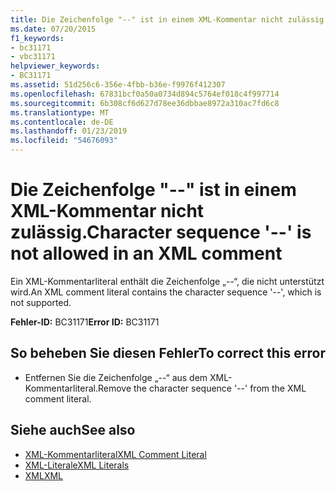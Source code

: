 ```yaml
---
title: Die Zeichenfolge "--" ist in einem XML-Kommentar nicht zulässig.
ms.date: 07/20/2015
f1_keywords:
- bc31171
- vbc31171
helpviewer_keywords:
- BC31171
ms.assetid: 51d256c6-356e-4fbb-b36e-f9976f412307
ms.openlocfilehash: 67831bcf0a50a0734d894c5764ef018c4f997714
ms.sourcegitcommit: 6b308cf6d627d78ee36dbbae8972a310ac7fd6c8
ms.translationtype: MT
ms.contentlocale: de-DE
ms.lasthandoff: 01/23/2019
ms.locfileid: "54676093"
---
```

# <a name="character-sequence----is-not-allowed-in-an-xml-comment"></a><span data-ttu-id="292f2-102">Die Zeichenfolge "--" ist in einem XML-Kommentar nicht zulässig.</span><span class="sxs-lookup"><span data-stu-id="292f2-102">Character sequence '--' is not allowed in an XML comment</span></span>
<span data-ttu-id="292f2-103">Ein XML-Kommentarliteral enthält die Zeichenfolge „--“, die nicht unterstützt wird.</span><span class="sxs-lookup"><span data-stu-id="292f2-103">An XML comment literal contains the character sequence '--', which is not supported.</span></span>  
  
 <span data-ttu-id="292f2-104">**Fehler-ID:** BC31171</span><span class="sxs-lookup"><span data-stu-id="292f2-104">**Error ID:** BC31171</span></span>  
  
## <a name="to-correct-this-error"></a><span data-ttu-id="292f2-105">So beheben Sie diesen Fehler</span><span class="sxs-lookup"><span data-stu-id="292f2-105">To correct this error</span></span>  
  
-   <span data-ttu-id="292f2-106">Entfernen Sie die Zeichenfolge „--“ aus dem XML-Kommentarliteral.</span><span class="sxs-lookup"><span data-stu-id="292f2-106">Remove the character sequence '--' from the XML comment literal.</span></span>  
  
## <a name="see-also"></a><span data-ttu-id="292f2-107">Siehe auch</span><span class="sxs-lookup"><span data-stu-id="292f2-107">See also</span></span>
- [<span data-ttu-id="292f2-108">XML-Kommentarliteral</span><span class="sxs-lookup"><span data-stu-id="292f2-108">XML Comment Literal</span></span>](../../visual-basic/language-reference/xml-literals/xml-comment-literal.md)
- [<span data-ttu-id="292f2-109">XML-Literale</span><span class="sxs-lookup"><span data-stu-id="292f2-109">XML Literals</span></span>](../../visual-basic/language-reference/xml-literals/index.md)
- [<span data-ttu-id="292f2-110">XML</span><span class="sxs-lookup"><span data-stu-id="292f2-110">XML</span></span>](../../visual-basic/programming-guide/language-features/xml/index.md)
